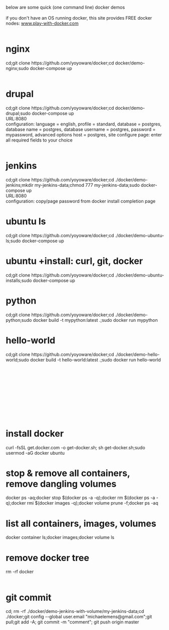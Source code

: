 below are some quick (one command line) docker demos<br>
<br>
if you don't have an OS running docker, this site provides FREE docker nodes: www.play-with-docker.com<br>
<br>
<h1>nginx</h1>cd;git clone https://github.com/yoyoware/docker;cd docker/demo-nginx;sudo docker-compose up<br>
<br>
<h1>drupal</h1>cd;git clone https://github.com/yoyoware/docker;cd docker/demo-drupal;sudo docker-compose up<br>
URL:8080<br>
configuration: language = english, profile = standard, database = postgres, database name = postgres, database username = postgres, password = mypassword, advanced options host = postgres, site configure page: enter all required fields to your choice<br>
<br>
<h1>jenkins</h1>cd;git clone https://github.com/yoyoware/docker;cd ./docker/demo-jenkins;mkdir my-jenkins-data;chmod 777 my-jenkins-data;sudo docker-compose up<br>
URL:8080<br>
configuration: copy/page password from docker install completion page
<br>
<h1>ubuntu ls</h1>cd;git clone https://github.com/yoyoware/docker;cd ./docker/demo-ubuntu-ls;sudo docker-compose up<br>
<h1>ubuntu +install: curl, git, docker</h1>cd;git clone https://github.com/yoyoware/docker;cd ./docker/demo-ubuntu-installs;sudo docker-compose up<br>
<h1>python</h1>cd;git clone https://github.com/yoyoware/docker;cd ./docker/demo-python;sudo docker build -t mypython:latest .;sudo docker run mypython<br>
<h1>hello-world</h1>cd;git clone https://github.com/yoyoware/docker;cd ./docker/demo-hello-world;sudo docker build -t hello-world:latest .;sudo docker run hello-world<br><br>
<br>
<br>
<br>
<br>
<br>
<br>
<br>
<br>
<br>
<h1>install docker</h1>
curl -fsSL get.docker.com -o get-docker.sh; sh get-docker.sh;sudo usermod -aG docker ubuntu
<h1>stop & remove all containers, remove dangling volumes</h1>
docker ps -aq;docker stop $(docker ps -a -q);docker rm $(docker ps -a -q);docker rmi $(docker images -q);docker volume prune -f;docker ps -aq
<br>
<h1>list all containers, images, volumes</h1>
docker container ls;docker images;docker volume ls
<br>
<h1>remove docker tree</h1>
rm -rf docker
<br>
<br>
<h1>git commit</h1>
cd; rm -rf ./docker/demo-jenkins-with-volume/my-jenkins-data;cd ./docker;git config --global user.email "michaelemens@gmail.com";git pull;git add -A; git commit -m "comment"; git push origin master</b>




